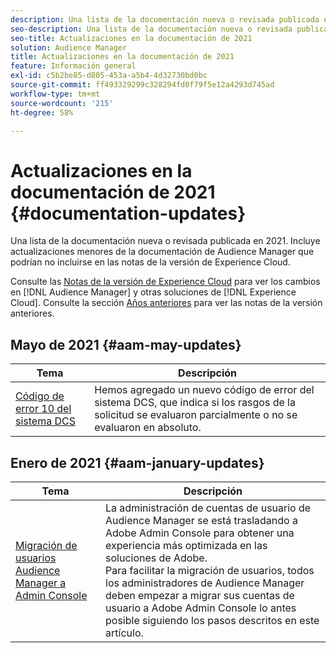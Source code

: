 ```yaml
---
description: Una lista de la documentación nueva o revisada publicada en 2021. Incluye actualizaciones menores de la documentación de Audience Manager que podrían no incluirse en las notas de la versión de Experience Cloud.
seo-description: Una lista de la documentación nueva o revisada publicada en 2021. Incluye actualizaciones menores de la documentación de Audience Manager que podrían no incluirse en las notas de la versión de Experience Cloud.
seo-title: Actualizaciones en la documentación de 2021
solution: Audience Manager
title: Actualizaciones en la documentación de 2021
feature: Información general
exl-id: c5b2be85-d805-453a-a5b4-4d32730bd0bc
source-git-commit: ff493329299c328294fd0f79f5e12a4293d745ad
workflow-type: tm+mt
source-wordcount: '215'
ht-degree: 58%

---
```


# Actualizaciones en la documentación de 2021 {#documentation-updates}

Una lista de la documentación nueva o revisada publicada en 2021. Incluye actualizaciones menores de la documentación de Audience Manager que podrían no incluirse en las notas de la versión de Experience Cloud.

Consulte las [Notas de la versión de Experience Cloud](https://docs.adobe.com/content/help/es-ES/release-notes/experience-cloud/current.html) para ver los cambios en [!DNL Audience Manager] y otras soluciones de [!DNL Experience Cloud]. Consulte la sección [Años anteriores](../docs-updates/docs-2020.md) para ver las notas de la versión anteriores.

## Mayo de 2021 {#aam-may-updates}

| Tema | Descripción |
|--- |----|
| [Código de error 10 del sistema DCS](../api/dcs-intro/dcs-api-reference/dcs-error-codes.md) | Hemos agregado un nuevo código de error del sistema DCS, que indica si los rasgos de la solicitud se evaluaron parcialmente o no se evaluaron en absoluto. |

## Enero de 2021 {#aam-january-updates}

| Tema | Descripción |
|--- |----|
| [Migración de usuarios Audience Manager a Admin Console](/help/using/features/administration/admin-console-migration.md) | La administración de cuentas de usuario de Audience Manager se está trasladando a Adobe Admin Console para obtener una experiencia más optimizada en las soluciones de Adobe. <br> Para facilitar la migración de usuarios, todos los administradores de Audience Manager deben empezar a migrar sus cuentas de usuario a Adobe Admin Console lo antes posible siguiendo los pasos descritos en este artículo. |
